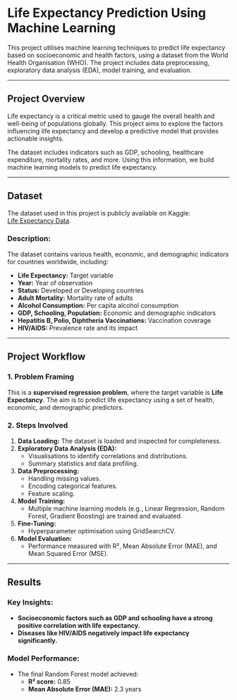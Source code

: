 # Life Expectancy Prediction Using Machine Learning

This project utilises machine learning techniques to predict life expectancy based on socioeconomic and health factors, using a dataset from the World Health Organisation (WHO). The project includes data preprocessing, exploratory data analysis (EDA), model training, and evaluation.

---

## Project Overview

Life expectancy is a critical metric used to gauge the overall health and well-being of populations globally. This project aims to explore the factors influencing life expectancy and develop a predictive model that provides actionable insights.

The dataset includes indicators such as GDP, schooling, healthcare expenditure, mortality rates, and more. Using this information, we build machine learning models to predict life expectancy.

---

## Dataset

The dataset used in this project is publicly available on Kaggle:  
[Life Expectancy Data](https://www.kaggle.com/kumarajarshi/life-expectancy-who).

### Description:
The dataset contains various health, economic, and demographic indicators for countries worldwide, including:
- **Life Expectancy:** Target variable
- **Year:** Year of observation
- **Status:** Developed or Developing countries
- **Adult Mortality:** Mortality rate of adults
- **Alcohol Consumption:** Per capita alcohol consumption
- **GDP, Schooling, Population:** Economic and demographic indicators
- **Hepatitis B, Polio, Diphtheria Vaccinations:** Vaccination coverage
- **HIV/AIDS:** Prevalence rate and its impact

---

## Project Workflow

### 1. Problem Framing
This is a **supervised regression problem**, where the target variable is **Life Expectancy**. The aim is to predict life expectancy using a set of health, economic, and demographic predictors.

### 2. Steps Involved
1. **Data Loading:** The dataset is loaded and inspected for completeness.
2. **Exploratory Data Analysis (EDA):**
   - Visualisations to identify correlations and distributions.
   - Summary statistics and data profiling.
3. **Data Preprocessing:**
   - Handling missing values.
   - Encoding categorical features.
   - Feature scaling.
4. **Model Training:**
   - Multiple machine learning models (e.g., Linear Regression, Random Forest, Gradient Boosting) are trained and evaluated.
5. **Fine-Tuning:**
   - Hyperparameter optimisation using GridSearchCV.
6. **Model Evaluation:**
   - Performance measured with R², Mean Absolute Error (MAE), and Mean Squared Error (MSE).

---

## Results

### Key Insights:
- **Socioeconomic factors such as GDP and schooling have a strong positive correlation with life expectancy.**
- **Diseases like HIV/AIDS negatively impact life expectancy significantly.**

### Model Performance:
- The final Random Forest model achieved:
  - **R² score:** 0.85
  - **Mean Absolute Error (MAE):** 2.3 years